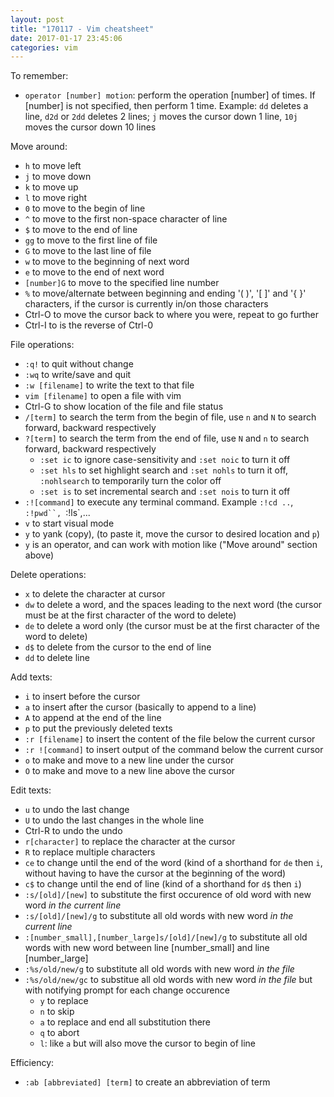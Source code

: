 ```yaml
---
layout: post
title: "170117 - Vim cheatsheet"
date: 2017-01-17 23:45:06
categories: vim
---
```


To remember:
- `operator [number] motion`: perform the operation [number] of times. If [number] is not specified, then perform 1 time. Example: `dd` deletes a line, `d2d` or `2dd` deletes 2 lines; `j` moves the cursor down 1 line, `10j` moves the cursor down 10 lines


Move around:

- `h` to move left
- `j` to move down
- `k` to move up
- `l` to move right
- `0` to move to the begin of line
- `^` to move to the first non-space character of line
- `$` to move to the end of line
- `gg` to move to the first line of file
- `G` to move to the last line of file
- `w` to move to the beginning of next word
- `e` to move to the end of next word
- `[number]G` to move to the specified line number
- `%` to move/alternate between beginning and ending '( )', '[ ]' and '{ }' characters, if the cursor is currently in/on those characters
- Ctrl-O to move the cursor back to where you were, repeat to go further
- Ctrl-I to is the reverse of Ctrl-0


File operations:

- `:q!` to quit without change
- `:wq` to write/save and quit
- `:w [filename]` to write the text to that file
- `vim [filename]` to open a file with vim
- Ctrl-G to show location of the file and file status
- `/[term]` to search the term from the begin of file, use `n` and `N` to search forward, backward respectively
- `?[term]` to search the term from the end of file, use `N` and `n` to search forward, backward respectively
    + `:set ic` to ignore case-sensitivity and `:set noic` to turn it off
    + `:set hls` to set highlight search and `:set nohls` to turn it off, `:nohlsearch` to temporarily turn the color off
    + `:set is` to set incremental search and `:set nois` to turn it off
- `:![command]` to execute any terminal command. Example `:!cd ..`, `:!pwd``, `:!ls`,...
- `v` to start visual mode
- `y` to yank (copy), (to paste it, move the cursor to desired location and `p`)
- `y` is an operator, and can work with motion like ("Move around" section above)


Delete operations:

- `x` to delete the character at cursor
- `dw` to delete a word, and the spaces leading to the next word (the cursor must be at the first character of the word to delete)
- `de` to delete a word only (the cursor must be at the first character of the word to delete)
- `d$` to delete from the cursor to the end of line
- `dd` to delete line


Add texts:

- `i` to insert before the cursor
- `a` to insert after the cursor (basically to append to a line)
- `A` to append at the end of the line
- `p` to put the previously deleted texts
- `:r [filename]` to insert the content of the file below the current cursor
- `:r ![command]` to insert output of the command below the current cursor
- `o` to make and move to a new line under the cursor
- `O` to make and move to a new line above the cursor


Edit texts:

- `u` to undo the last change
- `U` to undo the last changes in the whole line
- Ctrl-R to undo the undo
- `r[character]` to replace the character at the cursor
- `R` to replace multiple characters
- `ce` to change until the end of the word (kind of a shorthand for `de` then `i`, without having to have the cursor at the beginning of the word)
- `c$` to change until the end of line (kind of a shorthand for `d$` then `i`)
- `:s/[old]/[new]` to substitute the first occurence of old word with new word *in the current line*
- `:s/[old]/[new]/g` to substitute all old words with new word *in the current line*
- `:[number_small],[number_large]s/[old]/[new]/g` to substitute all old words with new word between line [number_small] and line [number_large]
- `:%s/old/new/g` to substitute all old words with new word *in the file*
- `:%s/old/new/gc` to substitue all old words with new word *in the file* but with notifying prompt for each change occurence
    + `y` to replace
    + `n` to skip
    + `a` to replace and end all substitution there
    + `q` to abort
    + `l`: like `a` but will also move the cursor to begin of line


Efficiency:

- `:ab [abbreviated] [term]` to create an abbreviation of term

